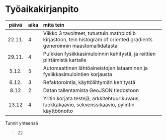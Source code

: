 # Työaikakirjanpito

| päivä | aika | mitä tein  |
| :----:|:-----| :-----|
| 22.11. | 4   | Viikko 3 tavoitteet, tutustuin mathplotlib kirjastoon, tein histogram of oriented gradients generoinnin maastomallidatasta |
| 29.11. | 4   | Pulkkien fysiikkasimuloinnin kehitystä, ja reittien piirtämistä kartalle |
| 5.12. | 5   | Automaattinen lähtöaineistojen lataaminen ja fysiikkasimulointien korjausta |
| 6.12. | 3   | Refaktorointia, käyttöliittymän kehitystä |
| 8.12 | 2 | Datan tallentamista GeoJSON tiedostoon |
| 13.12 | 4 | Yritin korjata testejä, arkkitehtuurikuvaus, luokkakaavio, sekvenssikaavio, pylintin käyttöönotto


Tunnit yhteensä
>22
